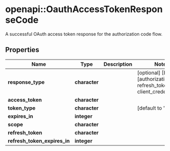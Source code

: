# openapi::OauthAccessTokenResponseCode

A successful OAuth access token response for the authorization code flow.

## Properties
Name | Type | Description | Notes
------------ | ------------- | ------------- | -------------
**response_type** | **character** |  | [optional] [Enum: [authorization_code, refresh_token, client_credentials]] 
**access_token** | **character** |  | 
**token_type** | **character** |  | [default to &quot;bearer&quot;] 
**expires_in** | **integer** |  | 
**scope** | **character** |  | 
**refresh_token** | **character** |  | 
**refresh_token_expires_in** | **integer** |  | 


